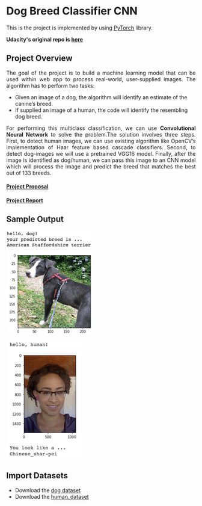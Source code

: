 # Dog Breed Classifier CNN

This is the project is implemented by using [PyTorch](https://pytorch.org/) library.

**Udacity's original repo is [here](https://github.com/udacity/deep-learning-v2-pytorch/tree/master/project-dog-classification)**



## Project Overview
<p align="justify">
The goal of the project is to build a machine learning model that can be used within
web app to process real-world, user-supplied images. The algorithm has to perform
two tasks:</p>
<ul>
<li>Given an image of a dog, the algorithm will identify an estimate
of the canine’s breed.</li>
<li>If supplied an image of a human, the code will identify the
resembling dog breed.</li>
</ul>
<p align="justify">For performing this multiclass classification, we can use <b>Convolutional Neural Network</b> to solve the problem.The solution involves three steps. First, to detect
human images, we can use existing algorithm like OpenCV’s implementation of
Haar feature based cascade classifiers. Second, to detect dog-images we will use a
pretrained VGG16 model. Finally, after the image is identified as dog/human, we
can pass this image to an CNN model which will process the image and predict the
breed that matches the best out of 133 breeds. </p>

#### [Project Proposal](https://github.com/cloud-VG/Udacity-Machine-Learning-Engineer-Nanodegree/blob/master/Dog%20Breed%20Classifier%20CNN/Capstone%20Proposal.pdf) 
#### [Project Report](https://github.com/cloud-VG/Udacity-Machine-Learning-Engineer-Nanodegree/blob/master/Dog%20Breed%20Classifier%20CNN/Capstone%20Report.pdf)

## Sample Output
![Dog Output](images/sample_dog_output.png) 

![human op](images/sample_human_output.png)

## Import Datasets

* Download the [dog dataset](https://s3-us-west-1.amazonaws.com/udacity-aind/dog-project/dogImages.zip)
* Download the [human_dataset](https://s3-us-west-1.amazonaws.com/udacity-aind/dog-project/lfw.zip)

